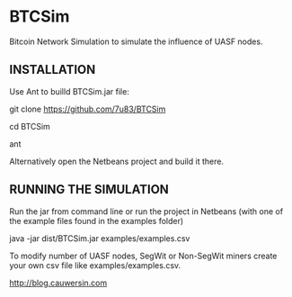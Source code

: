 # BTCSim

Bitcoin Network Simulation to simulate the 
influence of UASF nodes.

INSTALLATION
------------

Use Ant to builld BTCSim.jar file:

git clone https://github.com/7u83/BTCSim

cd BTCSim

ant

Alternatively open the Netbeans project and 
build it there.



RUNNING THE SIMULATION
----------------------

Run the jar from command line or run the project 
in Netbeans (with one of the example files found
in the examples folder)

java -jar dist/BTCSim.jar examples/examples.csv



To modify number of UASF nodes, SegWit or Non-SegWit
miners create your own csv file like
examples/examples.csv. 


http://blog.cauwersin.com


